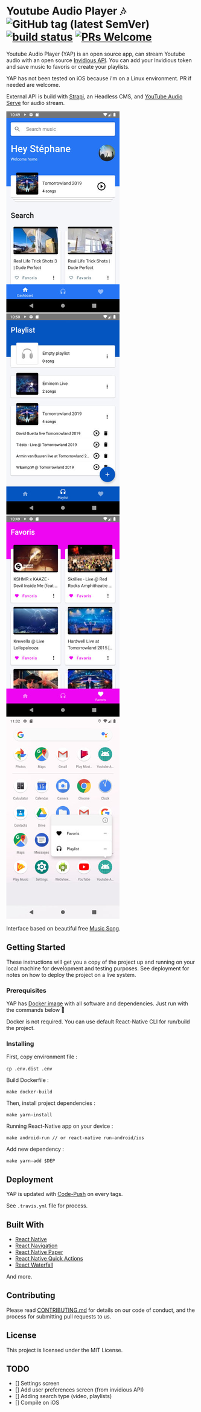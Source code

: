 # Youtube Audio Player :notes: ![GitHub tag (latest SemVer)](https://img.shields.io/github/v/tag/stephane-r/Youtube-Audio-Player) [![build status](https://img.shields.io/travis/stephane-r/Youtube-Audio-Player/master.svg?style=flat-square)](https://travis-ci.org/stephane-r/Youtube-Audio-Player) [![PRs Welcome](https://img.shields.io/badge/PRs-welcome-brightgreen.svg)](https://reactjs.org/docs/how-to-contribute.html#your-first-pull-request)

Youtube Audio Player (YAP) is an open source app, can stream Youtube audio with an open source [Invidious API](https://github.com/omarroth/invidious). You can add your Invidious token and save music to favoris or create your playlists.

YAP has not been tested on iOS because i'm on a Linux environment. PR if needed are welcome.

External API is build with [Strapi](https://strapi.io/), an Headless CMS, and [YouTube Audio Serve](https://github.com/stephane-r/Youtube-Audio-Server) for audio stream.

![Dashboard screen](./docs/dashboard.jpg)
![Playlist screen](./docs/playlists.jpg)
![Favoris screen](./docs/favoris.jpg)
![Quick Actions](./docs/quick-actions.jpg)

Interface based on beautiful free [Music Song](https://www.uplabs.com/posts/music-song).

## Getting Started

These instructions will get you a copy of the project up and running on your local machine for development and testing purposes. See deployment for notes on how to deploy the project on a live system.

### Prerequisites

YAP has [Docker image](https://github.com/stephane-r/react-native-docker) with all software and dependencies. Just run with the commands below :rocket:

Docker is not required. You can use default React-Native CLI for run/build the project.

### Installing

First, copy environment file :

`cp .env.dist .env`

Build Dockerfile :

```
make docker-build
```

Then, install project dependencies :

```
make yarn-install
```

Running React-Native app on your device :

```
make android-run // or react-native run-android/ios
```

Add new dependency :

```
make yarn-add $DEP
```

## Deployment

YAP is updated with [Code-Push](https://github.com/Microsoft/code-push/tree/master/cli) on every tags.

See `.travis.yml` file for process.

## Built With

- [React Native](https://facebook.github.io/react-native/)
- [React Navigation](https://reactnavigation.org/)
- [React Native Paper](https://github.com/callstack/react-native-paper)
- [React Native Quick Actions](https://github.com/jordanbyron/react-native-quick-actions)
- [React Waterfall](https://github.com/didierfranc/react-waterfall)

And more.

## Contributing

Please read [CONTRIBUTING.md]() for details on our code of conduct, and the process for submitting pull requests to us.

## License

This project is licensed under the MIT License.

## TODO

- [] Settings screen
- [] Add user preferences screen (from invidious API)
- [] Adding search type (video, playlists)
- [] Compile on iOS
